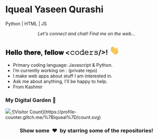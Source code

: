 # Iqueal Yaseen Qurashi

Python | HTML | JS

<p align="center">
  <i>Let's connect and chat! Find me on the web...</i>
<h2> 𝐇𝐞𝐥𝐥𝐨 𝐭𝐡𝐞𝐫𝐞, 𝐟𝐞𝐥𝐥𝐨𝐰 <𝚌𝚘𝚍𝚎𝚛𝚜/>! <img src="https://raw.githubusercontent.com/ABSphreak/ABSphreak/master/gifs/Hi.gif" width="30px"></h2>

* Primary coding language: Javascript & Python.
* I’m currently working on : (private repo)
* I make web apps about stuff I am interested in.
* Ask me about anything, I'll be happy to help.
* From Kashmir

### My Digital Garden 🌱

<a href="https://iqueal.vercel.app">
  <img src="https://github-readme-stats.vercel.app/api?username=iqueal&show_icons=true&theme=dark&count_private=true">
  
  </a>
  ![Visitor Count](https://profile-counter.glitch.me/%7Biqueal%7D/count.svg)

<h3 align="center">Show some &nbsp;❤️&nbsp; by starring some of the repositories!</h3>
